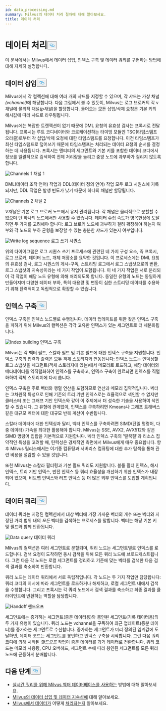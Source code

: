 ```yaml
---
id: data_processing.md
summary: Milvus의 데이터 처리 절차에 대해 알아보세요.
title: 데이터 처리
---
```

<h1 id="Data-Processing" class="common-anchor-header">데이터 처리<button data-href="#Data-Processing" class="anchor-icon" translate="no">
      <svg translate="no"
        aria-hidden="true"
        focusable="false"
        height="20"
        version="1.1"
        viewBox="0 0 16 16"
        width="16"
      >
        <path
          fill="#0092E4"
          fill-rule="evenodd"
          d="M4 9h1v1H4c-1.5 0-3-1.69-3-3.5S2.55 3 4 3h4c1.45 0 3 1.69 3 3.5 0 1.41-.91 2.72-2 3.25V8.59c.58-.45 1-1.27 1-2.09C10 5.22 8.98 4 8 4H4c-.98 0-2 1.22-2 2.5S3 9 4 9zm9-3h-1v1h1c1 0 2 1.22 2 2.5S13.98 12 13 12H9c-.98 0-2-1.22-2-2.5 0-.83.42-1.64 1-2.09V6.25c-1.09.53-2 1.84-2 3.25C6 11.31 7.55 13 9 13h4c1.45 0 3-1.69 3-3.5S14.5 6 13 6z"
        ></path>
      </svg>
    </button></h1><p>이 문서에서는 Milvus에서 데이터 삽입, 인덱스 구축 및 데이터 쿼리를 구현하는 방법에 대해 자세히 설명합니다.</p>
<h2 id="Data-insertion" class="common-anchor-header">데이터 삽입<button data-href="#Data-insertion" class="anchor-icon" translate="no">
      <svg translate="no"
        aria-hidden="true"
        focusable="false"
        height="20"
        version="1.1"
        viewBox="0 0 16 16"
        width="16"
      >
        <path
          fill="#0092E4"
          fill-rule="evenodd"
          d="M4 9h1v1H4c-1.5 0-3-1.69-3-3.5S2.55 3 4 3h4c1.45 0 3 1.69 3 3.5 0 1.41-.91 2.72-2 3.25V8.59c.58-.45 1-1.27 1-2.09C10 5.22 8.98 4 8 4H4c-.98 0-2 1.22-2 2.5S3 9 4 9zm9-3h-1v1h1c1 0 2 1.22 2 2.5S13.98 12 13 12H9c-.98 0-2-1.22-2-2.5 0-.83.42-1.64 1-2.09V6.25c-1.09.53-2 1.84-2 3.25C6 11.31 7.55 13 9 13h4c1.45 0 3-1.69 3-3.5S14.5 6 13 6z"
        ></path>
      </svg>
    </button></h2><p>Milvus에서 각 컬렉션에 대해 여러 개의 샤드를 지정할 수 있으며, 각 샤드는 가상 채널<em>(vchannel)</em>에 해당합니다. 다음 그림에서 볼 수 있듯이, Milvus는 로그 브로커의 각 v채널에 물리적 채널<em>(p채널)</em>을 할당합니다. 들어오는 모든 삽입/삭제 요청은 기본 키의 해시값에 따라 샤드로 라우팅됩니다.</p>
<p>Milvus에는 복잡한 트랜잭션이 없기 때문에 DML 요청의 유효성 검사는 프록시로 전달됩니다. 프록시는 루트 코디네이터와 코로케이션하는 타이밍 모듈인 TSO(타임스탬프 오라클)로부터 각 삽입/삭제 요청에 대한 타임스탬프를 요청합니다. 이전 타임스탬프가 최신 타임스탬프로 덮어쓰기 때문에 타임스탬프는 처리되는 데이터 요청의 순서를 결정하는 데 사용됩니다. 프록시는 엔티티의 세그먼트와 기본 키를 포함한 데이터 코디에서 정보를 일괄적으로 검색하여 전체 처리량을 늘리고 중앙 노드에 과부하가 걸리지 않도록 합니다.</p>
<p>
  
   <span class="img-wrapper"> <img translate="no" src="/docs/v2.4.x/assets/channels_1.jpg" alt="Channels 1" class="doc-image" id="channels-1" />
   </span> <span class="img-wrapper"> <span>채널 1</span> </span></p>
<p>DML(데이터 조작 언어) 작업과 DDL(데이터 정의 언어) 작업 모두 로그 시퀀스에 기록되지만, DDL 작업은 발생 빈도가 낮기 때문에 하나의 채널만 할당됩니다.</p>
<p>
  
   <span class="img-wrapper"> <img translate="no" src="/docs/v2.4.x/assets/channels_2.jpg" alt="Channels 2" class="doc-image" id="channels-2" />
   </span> <span class="img-wrapper"> <span>채널 2</span> </span></p>
<p><em>V채널은</em> 기본 로그 브로커 노드에서 유지 관리됩니다. 각 채널은 물리적으로 분할할 수 없으며 단 하나의 노드에서만 사용할 수 있습니다. 데이터 수집 속도가 병목현상에 도달하면 두 가지를 고려해야 합니다: 로그 브로커 노드에 과부하가 걸려 확장해야 하는지 여부와 각 노드의 부하 균형을 보장할 수 있는 충분한 샤드가 있는지 여부입니다.</p>
<p>
  
   <span class="img-wrapper"> <img translate="no" src="/docs/v2.4.x/assets/write_log_sequence.jpg" alt="Write log sequence" class="doc-image" id="write-log-sequence" />
   </span> <span class="img-wrapper"> <span>로그 쓰기 시퀀스</span> </span></p>
<p>위의 다이어그램은 로그 시퀀스 쓰기 프로세스에 관련된 네 가지 구성 요소, 즉 프록시, 로그 브로커, 데이터 노드, 개체 저장소를 요약한 것입니다. 이 프로세스에는 DML 요청의 유효성 검사, 로그 시퀀스의 게시-구독, 스트리밍 로그에서 로그 스냅샷으로의 변환, 로그 스냅샷의 지속성이라는 네 가지 작업이 포함됩니다. 이 네 가지 작업은 서로 분리되어 각 작업이 해당 노드 유형에 의해 처리되도록 합니다. 동일한 유형의 노드는 동일하게 만들어지며 다양한 데이터 부하, 특히 대용량 및 변동이 심한 스트리밍 데이터를 수용하기 위해 탄력적이고 독립적으로 확장할 수 있습니다.</p>
<h2 id="Index-building" class="common-anchor-header">인덱스 구축<button data-href="#Index-building" class="anchor-icon" translate="no">
      <svg translate="no"
        aria-hidden="true"
        focusable="false"
        height="20"
        version="1.1"
        viewBox="0 0 16 16"
        width="16"
      >
        <path
          fill="#0092E4"
          fill-rule="evenodd"
          d="M4 9h1v1H4c-1.5 0-3-1.69-3-3.5S2.55 3 4 3h4c1.45 0 3 1.69 3 3.5 0 1.41-.91 2.72-2 3.25V8.59c.58-.45 1-1.27 1-2.09C10 5.22 8.98 4 8 4H4c-.98 0-2 1.22-2 2.5S3 9 4 9zm9-3h-1v1h1c1 0 2 1.22 2 2.5S13.98 12 13 12H9c-.98 0-2-1.22-2-2.5 0-.83.42-1.64 1-2.09V6.25c-1.09.53-2 1.84-2 3.25C6 11.31 7.55 13 9 13h4c1.45 0 3-1.69 3-3.5S14.5 6 13 6z"
        ></path>
      </svg>
    </button></h2><p>인덱스 구축은 인덱스 노드별로 수행됩니다. 데이터 업데이트를 위한 잦은 인덱스 구축을 피하기 위해 Milvus의 컬렉션은 각각 고유한 인덱스가 있는 세그먼트로 더 세분화됩니다.</p>
<p>
  
   <span class="img-wrapper"> <img translate="no" src="/docs/v2.4.x/assets/index_building.jpg" alt="Index building" class="doc-image" id="index-building" />
   </span> <span class="img-wrapper"> <span>인덱스 구축</span> </span></p>
<p>Milvus는 각 벡터 필드, 스칼라 필드 및 기본 필드에 대한 인덱스 구축을 지원합니다. 인덱스 구축의 입력과 출력은 모두 객체 스토리지와 연동됩니다: 인덱스 노드는 인덱싱할 로그 스냅샷을 세그먼트(객체 스토리지에 있는)에서 메모리로 로드하고, 해당 데이터와 메타데이터를 역직렬화하여 인덱스를 구축하고, 인덱스 구축이 완료되면 인덱스를 직렬화하여 객체 스토리지에 다시 씁니다.</p>
<p>인덱스 구축은 주로 벡터와 행렬 연산을 포함하므로 연산과 메모리 집약적입니다. 벡터는 고차원적 특성으로 인해 기존의 트리 기반 인덱스로는 효율적으로 색인할 수 없지만 클러스터 또는 그래프 기반 인덱스와 같이 이 주제에서 더 성숙한 기술을 사용하여 색인할 수 있습니다. 그 유형에 관계없이, 인덱스를 구축하려면 Kmeans나 그래프 트래버스 같은 대규모 벡터에 대한 대규모 반복 계산이 수반됩니다.</p>
<p>스칼라 데이터에 대한 인덱싱과 달리, 벡터 인덱스를 구축하려면 SIMD(단일 명령어, 다중 데이터) 가속을 최대한 활용해야 합니다. Milvus는 SSE, AVX2, AVX512와 같은 SIMD 명령어 집합을 기본적으로 지원합니다. 벡터 인덱스 구축의 '딸꾹질'과 리소스 집약적인 특성을 고려할 때, 탄력성은 경제적인 측면에서 Milvus에게 매우 중요합니다. 향후 Milvus 릴리스에서는 이기종 컴퓨팅과 서버리스 컴퓨팅에 대한 추가 탐색을 통해 관련 비용을 절감할 수 있을 것입니다.</p>
<p>또한 Milvus는 스칼라 필터링과 기본 필드 쿼리도 지원합니다. 블룸 필터 인덱스, 해시 인덱스, 트리 기반 인덱스, 반전 인덱스 등 쿼리 효율성을 개선하기 위한 인덱스가 내장되어 있으며, 비트맵 인덱스와 러프 인덱스 등 더 많은 외부 인덱스를 도입할 계획입니다.</p>
<h2 id="Data-query" class="common-anchor-header">데이터 쿼리<button data-href="#Data-query" class="anchor-icon" translate="no">
      <svg translate="no"
        aria-hidden="true"
        focusable="false"
        height="20"
        version="1.1"
        viewBox="0 0 16 16"
        width="16"
      >
        <path
          fill="#0092E4"
          fill-rule="evenodd"
          d="M4 9h1v1H4c-1.5 0-3-1.69-3-3.5S2.55 3 4 3h4c1.45 0 3 1.69 3 3.5 0 1.41-.91 2.72-2 3.25V8.59c.58-.45 1-1.27 1-2.09C10 5.22 8.98 4 8 4H4c-.98 0-2 1.22-2 2.5S3 9 4 9zm9-3h-1v1h1c1 0 2 1.22 2 2.5S13.98 12 13 12H9c-.98 0-2-1.22-2-2.5 0-.83.42-1.64 1-2.09V6.25c-1.09.53-2 1.84-2 3.25C6 11.31 7.55 13 9 13h4c1.45 0 3-1.69 3-3.5S14.5 6 13 6z"
        ></path>
      </svg>
    </button></h2><p>데이터 쿼리는 지정된 컬렉션에서 대상 벡터에 가장 가까운 벡터의 개수 또는 벡터와 지정된 거리 범위 내의 <em>모든</em> 벡터를 검색하는 프로세스를 말합니다. 벡터는 해당 기본 키 및 필드와 함께 반환됩니다.</p>
<p>
  
   <span class="img-wrapper"> <img translate="no" src="/docs/v2.4.x/assets/data_query.jpg" alt="Data query" class="doc-image" id="data-query" />
   </span> <span class="img-wrapper"> <span>데이터 쿼리</span> </span></p>
<p>Milvus의 컬렉션은 여러 세그먼트로 분할되며, 쿼리 노드는 세그먼트별로 인덱스를 로드합니다. 검색 요청이 도착하면 동시 검색을 위해 모든 쿼리 노드에 브로드캐스트됩니다. 그런 다음 각 노드는 로컬 세그먼트를 정리하고 기준에 맞는 벡터를 검색한 다음 검색 결과를 축소하여 반환합니다.</p>
<p>쿼리 노드는 데이터 쿼리에서 서로 독립적입니다. 각 노드는 두 가지 작업만 담당합니다: 쿼리 코디의 지시에 따라 세그먼트를 로드하거나 해제하고, 로컬 세그먼트 내에서 검색을 수행합니다. 그리고 프록시는 각 쿼리 노드에서 검색 결과를 축소하고 최종 결과를 클라이언트에 반환하는 역할을 담당합니다.</p>
<p>
  
   <span class="img-wrapper"> <img translate="no" src="/docs/v2.4.x/assets/handoff.jpg" alt="Handoff" class="doc-image" id="handoff" />
   </span> <span class="img-wrapper"> <span>핸드오프</span> </span></p>
<p>세그먼트에는 증가하는 세그먼트(증분 데이터용)와 봉인된 세그먼트(기록 데이터용)의 두 가지 유형이 있습니다. 쿼리 노드는 vchannel을 구독하여 최근 업데이트(증분 데이터)를 증가하는 세그먼트로 수신합니다. 증가하는 세그먼트가 미리 정의된 임계값에 도달하면, 데이터 코드는 세그먼트를 봉인하고 인덱스 구축을 시작합니다. 그런 다음 쿼리 코디에 의해 시작된 <em>핸드오프</em> 작업이 증분 데이터를 과거 데이터로 전환합니다. 쿼리 코드는 메모리 사용량, CPU 오버헤드, 세그먼트 수에 따라 봉인된 세그먼트를 모든 쿼리 노드에 균등하게 분배합니다.</p>
<h2 id="Whats-next" class="common-anchor-header">다음 단계<button data-href="#Whats-next" class="anchor-icon" translate="no">
      <svg translate="no"
        aria-hidden="true"
        focusable="false"
        height="20"
        version="1.1"
        viewBox="0 0 16 16"
        width="16"
      >
        <path
          fill="#0092E4"
          fill-rule="evenodd"
          d="M4 9h1v1H4c-1.5 0-3-1.69-3-3.5S2.55 3 4 3h4c1.45 0 3 1.69 3 3.5 0 1.41-.91 2.72-2 3.25V8.59c.58-.45 1-1.27 1-2.09C10 5.22 8.98 4 8 4H4c-.98 0-2 1.22-2 2.5S3 9 4 9zm9-3h-1v1h1c1 0 2 1.22 2 2.5S13.98 12 13 12H9c-.98 0-2-1.22-2-2.5 0-.83.42-1.64 1-2.09V6.25c-1.09.53-2 1.84-2 3.25C6 11.31 7.55 13 9 13h4c1.45 0 3-1.69 3-3.5S14.5 6 13 6z"
        ></path>
      </svg>
    </button></h2><ul>
<li><a href="https://milvus.io/blog/deep-dive-5-real-time-query.md">실시간 쿼리를 위해 Milvus 벡터 데이터베이스를 사용하는</a> 방법에 대해 알아보세요.</li>
<li><a href="https://milvus.io/blog/deep-dive-4-data-insertion-and-data-persistence.md">Milvus의 데이터 삽입 및 데이터 지속성에</a> 대해 알아보세요.</li>
<li><a href="https://milvus.io/blog/deep-dive-3-data-processing.md">Milvus에서 데이터가</a> 어떻게 <a href="https://milvus.io/blog/deep-dive-3-data-processing.md">처리되는지</a> 알아보세요.</li>
</ul>
